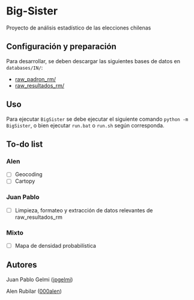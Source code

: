 # Big-Sister
Proyecto de análisis estadístico de las elecciones chilenas

## Configuración y preparación
Para desarrollar, se deben descargar las siguientes bases de datos en `databases/IN/`:
- [raw_padron_rm/](https://drive.google.com/drive/folders/1Xm0ZDjFSqIOI98CFnCOqA5fOttcvZqf0?usp=sharing)
- [raw_resultados_rm/](https://drive.google.com/drive/folders/1neTYxtrzMGfdBsvfTE4_Y8gezdAE4F5-?usp=sharing)

## Uso
Para ejecutar `BigSister` se debe ejecutar el siguiente comando `python -m BigSister`, o bien ejecutar `run.bat` o `run.sh` según corresponda.

## To-do list
### Alen
- [ ] Geocoding
- [ ] Cartopy

### Juan Pablo
- [ ] Limpieza, formateo y extracción de datos relevantes de raw_resultados_rm

### Mixto
- [ ] Mapa de densidad probabilística

## Autores
Juan Pablo Gelmi ([jpgelmi](https://github.com/jpgelmi))

Alen Rubilar ([000alen](https://github.com/000alen))
